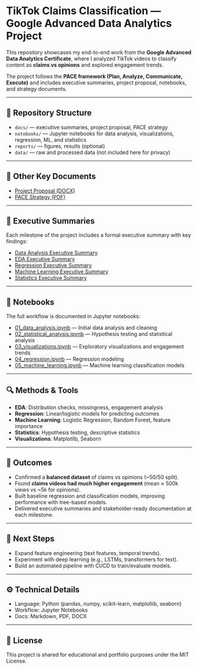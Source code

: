 # TikTok Claims Classification — Google Advanced Data Analytics Project

This repository showcases my end-to-end work from the **Google Advanced Data Analytics Certificate**, where I analyzed TikTok videos to classify content as **claims vs opinions** and explored engagement trends.  

The project follows the **PACE framework (Plan, Analyze, Communicate, Execute)** and includes executive summaries, project proposal, notebooks, and strategy documents.

---

## 📂 Repository Structure
- `docs/` — executive summaries, project proposal, PACE strategy  
- `notebooks/` — Jupyter notebooks for data analysis, visualizations, regression, ML, and statistics  
- `reports/` — figures, results (optional)  
- `data/` — raw and processed data (not included here for privacy)

---

## 📑 Other Key Documents
- [Project Proposal (DOCX)](docs/_Tik%20Tok%20Project%20Proposal.docx)
- [PACE Strategy (PDF)](docs/Tik%20Tok%20PACE%20Strategy.pdf)  
  

---

## 📑 Executive Summaries
Each milestone of the project includes a formal executive summary with key findings:

- [Data Analysis Executive Summary](docs/Data_Analysis_Executive_Summary.pdf)  
- [EDA Executive Summary](docs/EDA_Executive_Summary.pdf)  
- [Regression Executive Summary](docs/Regression_Executive_Summary.pdf)  
- [Machine Learning Executive Summary](docs/ML_Executive_Summary.pdf)  
- [Statistics Executive Summary](docs/Statistics_Executive_Summary.pdf)  

---

## 📓 Notebooks
The full workflow is documented in Jupyter notebooks:

- [01_data_analysis.ipynb](notebooks/TikTok%20Project%20Data%20Analysis.ipynb) — Initial data analysis and cleaning
- [02_statistical_analysis.ipynb](notebooks/TikTok%20Project%20Statistical%20Analysis.ipynb) — Hypothesis testing and statistical analysis  
- [03_visualizations.ipynb](notebooks/TikTok%20Project%20Visualizations.ipynb) — Exploratory visualizations and engagement trends  
- [04_regression.ipynb](notebooks/TikTok%20project%20Regression.ipynb) — Regression modeling  
- [05_machine_learning.ipynb](notebooks/TikTok%20Project%20Machine%20Learning.ipynb) — Machine learning classification models  


---

## 🔍 Methods & Tools
- **EDA**: Distribution checks, missingness, engagement analysis  
- **Regression**: Linear/logistic models for predicting outcomes  
- **Machine Learning**: Logistic Regression, Random Forest, feature importance  
- **Statistics**: Hypothesis testing, descriptive statistics  
- **Visualizations**: Matplotlib, Seaborn  

---

## 🎯 Outcomes
- Confirmed a **balanced dataset** of claims vs opinions (~50/50 split).  
- Found **claims videos had much higher engagement** (mean ≈ 500k views vs ~5k for opinions).  
- Built baseline regression and classification models, improving performance with tree-based models.  
- Delivered executive summaries and stakeholder-ready documentation at each milestone.

---

## 🚀 Next Steps
- Expand feature engineering (text features, temporal trends).  
- Experiment with deep learning (e.g., LSTMs, transformers for text).  
- Build an automated pipeline with CI/CD to train/evaluate models.  

---

## ⚙️ Technical Details
- Language: Python (pandas, numpy, scikit-learn, matplotlib, seaborn)  
- Workflow: Jupyter Notebooks  
- Docs: Markdown, PDF, DOCX  

---

## 📜 License
This project is shared for educational and portfolio purposes under the MIT License.
